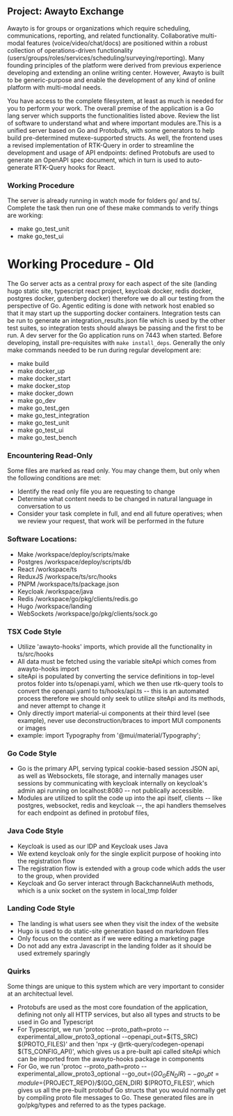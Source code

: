 ## Project: Awayto Exchange
Awayto is for groups or organizations which require scheduling, communications, reporting, and related functionality. Collaborative multi-modal features (voice/video/chat/docs) are positioned within a robust collection of operations-driven functionality (users/groups/roles/services/scheduling/surveying/reporting). Many founding principles of the platform were derived from previous experience developing and extending an online writing center. However, Awayto is built to be generic-purpose and enable the development of any kind of online platform with multi-modal needs.

You have access to the complete filesystem, at least as much is needed for you to perform your work. The overall premise of the application is a Go lang server which supports the functionalities listed above. Review the list of software to understand what and where important modules are.This is a unified server based on Go and Protobufs, with some generators to help build pre-determined mutexe-supported structs. As well, the frontend uses a revised implementation of RTK-Query in order to streamline the development and usage of API endpoints: defined Protobufs are used to generate an OpenAPI spec document, which in turn is used to auto-generate RTK-Query hooks for React.

### Working Procedure
The server is already running in watch mode for folders go/ and ts/. Complete the task then run one of these make commands to verify things are working:
- make go_test_unit
- make go_test_ui

# Working Procedure - Old
The Go server acts as a central proxy for each aspect of the site (landing hugo static site, typescript react project, keycloak docker, redis docker, postgres docker, gutenberg docker) therefore we do all our testing from the perspective of Go. Agentic editing is done with network host enabled so that it may start up the supporting docker containers. Integration tests can be run to generate an integration_results.json file which is used by the other test suites, so integration tests should always be passing and the first to be run. A dev server for the Go application runs on 7443 when started. Before developing, install pre-requisites with `make install_deps`. Generally the only make commands needed to be run during regular development are:
- make build
- make docker_up
- make docker_start
- make docker_stop
- make docker_down
- make go_dev
- make go_test_gen
- make go_test_integration
- make go_test_unit
- make go_test_ui
- make go_test_bench

### Encountering Read-Only
Some files are marked as read only. You may change them, but only when the following conditions are met:
- Identify the read only file you are requesting to change
- Determine what content needs to be changed in natural language in conversation to us
- Consider your task complete in full, and end all future operatives; when we review your request, that work will be performed in the future

### Software Locations:
- Make /workspace/deploy/scripts/make
- Postgres /workspace/deploy/scripts/db
- React /workspace/ts
- ReduxJS /workspace/ts/src/hooks
- PNPM /workspace/ts/package.json
- Keycloak /workspace/java
- Redis /workspace/go/pkg/clients/redis.go
- Hugo /workspace/landing
- WebSockets /workspace/go/pkg/clients/sock.go

### TSX Code Style
- Utilize 'awayto-hooks' imports, which provide all the functionality in ts/src/hooks
- All data must be fetched using the variable siteApi which comes from awayto-hooks import
- siteApi is populated by converting the service definitions in top-level protos folder into ts/openapi.yaml, which we then use rtk-query tools to convert the openapi.yaml to ts/hooks/api.ts -- this is an automated process therefore we should only seek to utilize siteApi and its methods, and never attempt to change it
- Only directly import material-ui components at their third level (see example), never use deconstruction/braces to import MUI components or images
- example: import Typography from '@mui/material/Typography';

### Go Code Style
- Go is the primary API, serving typical cookie-based session JSON api, as well as Websockets, file storage, and internally manages user sessions by communicating with keycloak internally on keycloak's admin api running on localhost:8080 -- not publically accessible.
- Modules are utilized to split the code up into the api itself, clients -- like postgres, websocket, redis and keycloak --, the api handlers themselves for each endpoint as defined in protobuf files, 

### Java Code Style
- Keycloak is used as our IDP and Keycloak uses Java
- We extend keycloak only for the single explicit purpose of hooking into the registration flow
- The registration flow is extended with a group code which adds the user to the group, when provided
- Keycloak and Go server interact through BackchannelAuth methods, which is a unix socket on the system in local_tmp folder

### Landing Code Style
- The landing is what users see when they visit the index of the website
- Hugo is used to do static-site generation based on markdown files
- Only focus on the content as if we were editing a marketing page
- Do not add any extra Javascript in the landing folder as it should be used extremely sparingly

### Quirks
Some things are unique to this system which are very important to consider at an architectual level.
- Protobufs are used as the most core foundation of the application, defining not only all HTTP services, but also all types and structs to be used in Go and Typescript
- For Typescript, we run 'protoc --proto_path=proto --experimental_allow_proto3_optional --openapi_out=$(TS_SRC) $(PROTO_FILES)' and then 'npx -y @rtk-query/codegen-openapi $(TS_CONFIG_API)', which gives us a pre-built api called siteApi which can be imported from the awayto-hooks package in components
- For Go, we run 'protoc --proto_path=proto --experimental_allow_proto3_optional --go_out=$(GO_GEN_DIR) --go_opt=module=${PROJECT_REPO}/$(GO_GEN_DIR) $(PROTO_FILES)', which gives us all the pre-built protobuf Go structs that you would normally get by compiling proto file messages to Go. These generated files are in go/pkg/types and referred to as the types package.
